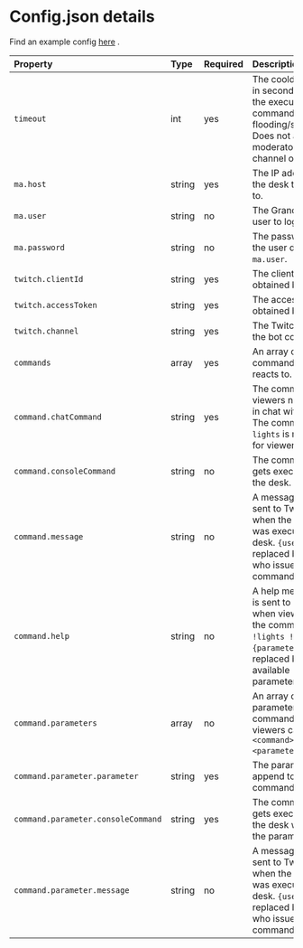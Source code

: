 # Config.json details

Find an example config [here](../config.json.sample) .

| Property                           | Type   | Required | Description                                                                                                                                                      | Default       |
|:-----------------------------------|:-------|:---------|:-----------------------------------------------------------------------------------------------------------------------------------------------------------------|:--------------|
| `timeout`                          | int    | yes      | The cooldown time in seconds between the execution of any command (prevents flooding/spamming). Does not apply to moderators and channel owners.                 |               |
| `ma.host`                          | string | yes      | The IP address of the desk to connect to.                                                                                                                        |               |
| `ma.user`                          | string | no       | The GrandMA 2 user to log in with.                                                                                                                               | administrator |
| `ma.password`                      | string | no       | The password for the user defined in `ma.user`.                                                                                                                  | admin         |
| `twitch.clientId`                  | string | yes      | The client ID obtained by Twitch.                                                                                                                                |               |
| `twitch.accessToken`               | string | yes      | The access token obtained by Twitch.                                                                                                                             |               |
| `twitch.channel`                   | string | yes      | The Twitch channel the bot connects to.                                                                                                                          |               |
| `commands`                         | array  | yes      | An array of commands the bot reacts to.                                                                                                                          |               |
| `command.chatCommand`              | string | yes      | The command viewers need to use in chat without `!`. The command `lights` is reserved for viewer help.                                                           |               |
| `command.consoleCommand`           | string | no       | The command that gets executed on the desk.                                                                                                                      |               |
| `command.message`                  | string | no       | A message that is sent to Twitch chat when the command was executed on the desk. `{user}` is replaced by the user who issued the command.                        |               |
| `command.help`                     | string | no       | A help message that is sent to Twitch when viewers run the command `!lights !<command>`. `{parameterList}` is replaced by a list of available parameters if any. |               |
| `command.parameters`               | array  | no       | An array of parameters for each command so viewers can call `!<command> <parameter>`.                                                                            |               |
| `command.parameter.parameter`      | string | yes      | The parameter to append to the command.                                                                                                                          |               |
| `command.parameter.consoleCommand` | string | yes      | The command that gets executed on the desk when using the parameter.                                                                                             |               |
| `command.parameter.message`        | string | no       | A message that is sent to Twitch chat when the parameter was executed on the desk. `{user}` gets replaced by the user who issued the command.                    |               |
